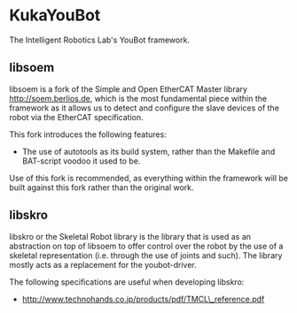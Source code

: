 # KukaYouBot

The Intelligent Robotics Lab's YouBot framework.

## libsoem

libsoem is a fork of the Simple and Open EtherCAT Master library
http://soem.berlios.de, which is the most fundamental piece within the
framework as it allows us to detect and configure the slave devices of the
robot via the EtherCAT specification.

This fork introduces the following features:
 - The use of autotools as its build system, rather than the Makefile and
   BAT-script voodoo it used to be.

Use of this fork is recommended, as everything within the framework will be
built against this fork rather than the original work. 

## libskro

libskro or the Skeletal Robot library is the library that is used as an
abstraction on top of libsoem to offer control over the robot by the use of a
skeletal representation (i.e. through the use of joints and such). The library
mostly acts as a replacement for the youbot-driver.

The following specifications are useful when developing libskro:
 - http://www.technohands.co.jp/products/pdf/TMCL\_reference.pdf

